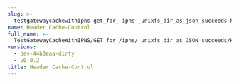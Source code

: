 ```yaml
---
slug: >-
  testgatewaycachewithipns-get_for_-ipns-_unixfs_dir_as_json_succeeds-header_cache-control
name: Header Cache-Control
full_name: >-
  TestGatewayCacheWithIPNS/GET_for_/ipns/_unixfs_dir_as_JSON_succeeds/Header_Cache-Control
versions:
  - dev-44b0eaa-dirty
  - v0.0.2
title: Header Cache-Control
---
```


